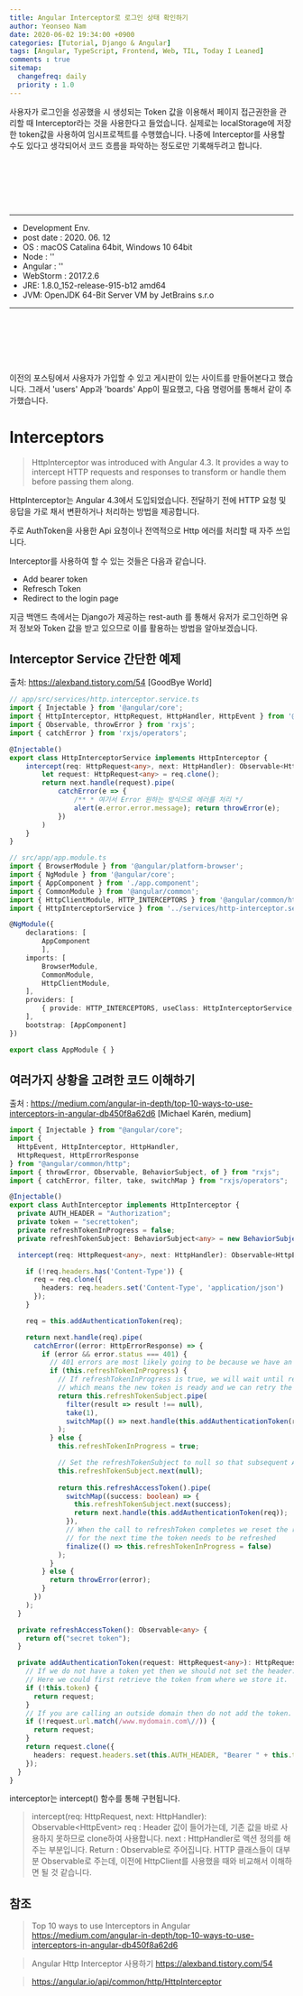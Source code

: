 ```yaml
---
title: Angular Interceptor로 로그인 상태 확인하기
author: Yeonseo Nam
date: 2020-06-02 19:34:00 +0900
categories: [Tutorial, Django & Angular]
tags: [Angular, TypeScript, Frontend, Web, TIL, Today I Leaned]
comments : true
sitemap:
  changefreq: daily
  priority : 1.0
---
```


사용자가 로그인을 성공했을 시 생성되는 Token 값을 이용해서 페이지 접근권한을 관리할 때 Interceptor라는 것을 사용한다고 들었습니다. 실제로는 localStorage에 저장한 token값을 사용하여 임시프로젝트를 수행했습니다. 나중에 Interceptor를 사용할 수도 있다고 생각되어서 코드 흐름을 파악하는 정도로만 기록해두려고 합니다.

<br/><br/><br/><br/><br/>

---

* Development Env.
* post date : 2020. 06. 12
* OS : macOS Catalina 64bit, Windows 10 64bit
* Node : ''
* Angular : ''
* WebStorm : 2017.2.6
* JRE: 1.8.0_152-release-915-b12 amd64
* JVM: OpenJDK 64-Bit Server VM by JetBrains s.r.o

---

<br/><br/><br/><br/><br/>

이전의 포스팅에서 사용자가 가입할 수 있고 게시판이 있는 사이트를 만들어본다고 했습니다. 그래서 'users' App과 'boards' App이 필요했고, 다음 명령어를 통해서 같이 추가했습니다.
# Interceptors
> HttpInterceptor was introduced with Angular 4.3. It provides a way to intercept HTTP requests and responses to transform or handle them before passing them along.

HttpInterceptor는 Angular 4.3에서 도입되었습니다. 전달하기 전에 HTTP 요청 및 응답을 가로 채서 변환하거나 처리하는 방법을 제공합니다.

주로 AuthToken을 사용한 Api 요청이나 전역적으로 Http 에러를 처리할 때 자주 쓰입니다.

Interceptor를 사용하여 할 수 있는 것들은 다음과 같습니다.
* Add bearer token
* Refresch Token
* Redirect to the login page

지금 백앤드 측에서는 Django가 제공하는 rest-auth 를 통해서 유저가 로그인하면 유저 정보와 Token 값을 받고 있으므로 이를 활용하는 방법을 알아보겠습니다.


## Interceptor Service 간단한 예제
출처: https://alexband.tistory.com/54 [GoodBye World]
``` ts
// app/src/services/http.interceptor.service.ts
import { Injectable } from '@angular/core';
import { HttpInterceptor, HttpRequest, HttpHandler, HttpEvent } from '@angular/common/http';
import { Observable, throwError } from 'rxjs';
import { catchError } from 'rxjs/operators'; 

@Injectable()
export class HttpInterceptorService implements HttpInterceptor { 
    intercept(req: HttpRequest<any>, next: HttpHandler): Observable<HttpEvent<any>> {
        let request: HttpRequest<any> = req.clone();
        return next.handle(request).pipe(
            catchError(e => {
                /** * 여기서 Error 원하는 방식으로 에러를 처리 */
                alert(e.error.error.message); return throwError(e);
            })
        )
    }
}
```


``` ts
// src/app/app.module.ts 
import { BrowserModule } from '@angular/platform-browser'; 
import { NgModule } from '@angular/core'; 
import { AppComponent } from './app.component'; 
import { CommonModule } from '@angular/common'; 
import { HttpClientModule, HTTP_INTERCEPTORS } from '@angular/common/http'; 
import { HttpInterceptorService } from '../services/http-interceptor.service'; 

@NgModule({ 
    declarations: [ 
        AppComponent 
        ], 
    imports: [ 
        BrowserModule, 
        CommonModule,
        HttpClientModule, 
    ], 
    providers: [ 
        { provide: HTTP_INTERCEPTORS, useClass: HttpInterceptorService, multi: true },
    ], 
    bootstrap: [AppComponent]
})

export class AppModule { }
```



## 여러가지 상황을 고려한 코드 이해하기
출처 : https://medium.com/angular-in-depth/top-10-ways-to-use-interceptors-in-angular-db450f8a62d6 [Michael Karén, medium]

``` ts
import { Injectable } from "@angular/core";
import { 
  HttpEvent, HttpInterceptor, HttpHandler,
  HttpRequest, HttpErrorResponse
} from "@angular/common/http";
import { throwError, Observable, BehaviorSubject, of } from "rxjs";
import { catchError, filter, take, switchMap } from "rxjs/operators";

@Injectable()
export class AuthInterceptor implements HttpInterceptor {
  private AUTH_HEADER = "Authorization";
  private token = "secrettoken";
  private refreshTokenInProgress = false;
  private refreshTokenSubject: BehaviorSubject<any> = new BehaviorSubject<any>(null);

  intercept(req: HttpRequest<any>, next: HttpHandler): Observable<HttpEvent<any>> {

    if (!req.headers.has('Content-Type')) {
      req = req.clone({
        headers: req.headers.set('Content-Type', 'application/json')
      });
    }

    req = this.addAuthenticationToken(req);

    return next.handle(req).pipe(
      catchError((error: HttpErrorResponse) => {
        if (error && error.status === 401) {
          // 401 errors are most likely going to be because we have an expired token that we need to refresh.
          if (this.refreshTokenInProgress) {
            // If refreshTokenInProgress is true, we will wait until refreshTokenSubject has a non-null value
            // which means the new token is ready and we can retry the request again
            return this.refreshTokenSubject.pipe(
              filter(result => result !== null),
              take(1),
              switchMap(() => next.handle(this.addAuthenticationToken(req)))
            );
          } else {
            this.refreshTokenInProgress = true;

            // Set the refreshTokenSubject to null so that subsequent API calls will wait until the new token has been retrieved
            this.refreshTokenSubject.next(null);
            
            return this.refreshAccessToken().pipe(
              switchMap((success: boolean) => {               
                this.refreshTokenSubject.next(success);
                return next.handle(this.addAuthenticationToken(req));
              }),
              // When the call to refreshToken completes we reset the refreshTokenInProgress to false
              // for the next time the token needs to be refreshed
              finalize(() => this.refreshTokenInProgress = false)
            );
          }
        } else {
          return throwError(error);
        }
      })
    );
  }

  private refreshAccessToken(): Observable<any> {
    return of("secret token");
  }

  private addAuthenticationToken(request: HttpRequest<any>): HttpRequest<any> {
    // If we do not have a token yet then we should not set the header.
    // Here we could first retrieve the token from where we store it.
    if (!this.token) {
      return request;
    }
    // If you are calling an outside domain then do not add the token.
    if (!request.url.match(/www.mydomain.com\//)) {
      return request;
    }
    return request.clone({
      headers: request.headers.set(this.AUTH_HEADER, "Bearer " + this.token)
    });
  }
}
```

interceptor는 intercept() 함수를 통해 구현됩니다. 
> intercept(req: HttpRequest<any>, next: HttpHandler): Observable<HttpEvent<any>>
req : Header 값이 들어가는데, 기존 값을 바로 사용하지 못하므로 clone하여 사용합니다.
next : HttpHandler로 액션 정의를 해주는 부분입니다.
Return : Observable로 주어집니다. HTTP 클래스들이 대부분 Observable로 주는데, 이전에 HttpClient를 사용했을 때와 비교해서 이해하면 될 것 같습니다.




## 참조
> Top 10 ways to use Interceptors in Angular
https://medium.com/angular-in-depth/top-10-ways-to-use-interceptors-in-angular-db450f8a62d6

> Angular Http Interceptor 사용하기
https://alexband.tistory.com/54

> https://angular.io/api/common/http/HttpInterceptor